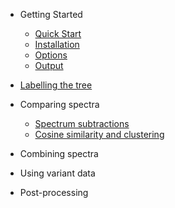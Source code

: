 <!-- docs/_sidebar.md -->

- Getting Started

    - [Quick Start](/Getting_started/quick_start.md)
    - [Installation](/Getting_started/installation.md)
    - [Options](/Getting_started/options.md)
    - [Output](/Getting_started/output.md)

- [Labelling the tree](/Labelling_the_tree/tree_labelling.md)

- Comparing spectra

    - [Spectrum subtractions](/Comparing_spectra/spectrum_subtractions.md)
    - [Cosine similarity and clustering](/Comparing_spectra/cosine_similarity.md)

- Combining spectra

- Using variant data

- Post-processing
